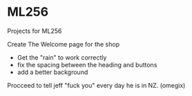 # ML256
Projects for ML256

Create The Welcome page for the shop
  * Get the "rain" to work correctly
  * fix the spacing between the heading and buttons 
  * add a better background 
  
  
  Procceed to tell jeff "fuck you" every day he is in NZ. (omegix) 

